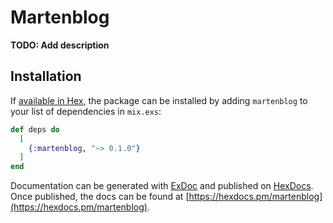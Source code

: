 # Martenblog

**TODO: Add description**

## Installation

If [available in Hex](https://hex.pm/docs/publish), the package can be installed
by adding `martenblog` to your list of dependencies in `mix.exs`:

```elixir
def deps do
  [
    {:martenblog, "~> 0.1.0"}
  ]
end
```

Documentation can be generated with [ExDoc](https://github.com/elixir-lang/ex_doc)
and published on [HexDocs](https://hexdocs.pm). Once published, the docs can
be found at [https://hexdocs.pm/martenblog](https://hexdocs.pm/martenblog).

